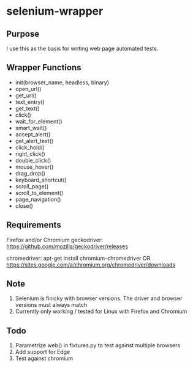 # selenium-wrapper

## Purpose

I use this as the basis for writing web page automated tests.

## Wrapper Functions
- init(browser_name, headless, binary)
- open_url()
- get_url()
- text_entry()
- get_text()
- click()
- wait_for_element()
- smart_wait()
- accept_alert()
- get_alert_text()
- click_hold()
- right_click()
- double_click()
- mouse_hover()
- drag_drop()
- keyboard_shortcut()
- scroll_page()
- scroll_to_element()
- page_navigation()
- close()

## Requirements

Firefox and/or Chromium
geckodriver: https://github.com/mozilla/geckodriver/releases

chromedriver: apt-get install chromium-chromedriver OR https://sites.google.com/a/chromium.org/chromedriver/downloads

## Note
1. Selenium is finicky with browser versions. The driver and browser versions must always match
2. Currently only working / tested for Linux with Firefox and Chromium

## Todo

1. Parametrize web() in fixtures.py to test against multiple browsers
2. Add support for Edge
3. Test against chromium
